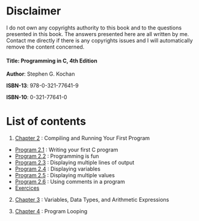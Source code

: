 # Disclaimer

I do not own any copyrights authority to this book and to the questions presented in this book. The answers presented here are all written by me. Contact me directly if there is any copyrights issues and I will automatically remove the content concerned.  

####  Title:    Programming in C, 4th Edition 
   **Author**:  Stephen G. Kochan 
   
   **ISBN-13**:  978-0-321-77641-9
   
   **ISBN-10**:  0-321-77641-0

# List of contents

1. [Chapter 2](https://github.com/j0mma/programming-languages/tree/main/C/book-answers/programming-in-c/chap2) : Compiling and Running Your First Program
  * [Program 2.1](https://github.com/j0mma/programming-languages/blob/main/C/book-answers/programming-in-c/chap2/Exercise2-1/Program2-1.c) : Writing your first C program
  * [Program 2.2](https://github.com/j0mma/programming-languages/blob/main/C/book-answers/programming-in-c/chap2/Exercise2-1/Program2-2.c) : Programming is fun
  * [Program 2.3](https://github.com/j0mma/programming-languages/blob/main/C/book-answers/programming-in-c/chap2/Exercise2-1/Program2-3.c) : Displaying multiple lines of output
  * [Program 2.4](https://github.com/j0mma/programming-languages/blob/main/C/book-answers/programming-in-c/chap2/Exercise2-1/Program2-4.c) : Displaying variables
  * [Program 2.5](https://github.com/j0mma/programming-languages/blob/main/C/book-answers/programming-in-c/chap2/Exercise2-1/Program2-5.c) : Displaying multiple values
  * [Program 2.6](https://github.com/j0mma/programming-languages/blob/main/C/book-answers/programming-in-c/chap2/Exercise2-1/Program2-6.c) : Using comments in a program
  * [Exercices](https://github.com/j0mma/programming-languages/tree/main/C/book-answers/programming-in-c/chap2) 

2. [Chapter 3](https://github.com/j0mma/programming-languages/tree/main/C/book-answers/programming-in-c/chap3) : Variables, Data Types, and Arithmetic Expressions

3. [Chapter 4](https://github.com/j0mma/programming-languages/tree/main/C/book-answers/programming-in-c/chap4) : Program Looping





